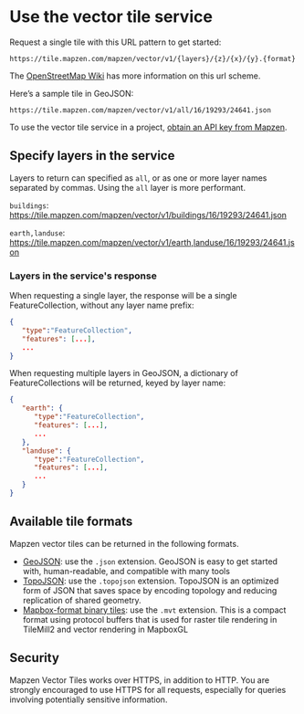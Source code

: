 # Use the vector tile service

Request a single tile with this URL pattern to get started:

`https://tile.mapzen.com/mapzen/vector/v1/{layers}/{z}/{x}/{y}.{format}`

The [OpenStreetMap Wiki](http://wiki.openstreetmap.org/wiki/Slippy_map_tilenames) has more information on this url scheme.

Here’s a sample tile in GeoJSON:

`https://tile.mapzen.com/mapzen/vector/v1/all/16/19293/24641.json`

To use the vector tile service in a project, [obtain an API key from Mapzen](https://mapzen.com/documentation/overview/).

## Specify layers in the service

Layers to return can specified as `all`, or as one or more layer names separated by commas. Using the `all` layer is more performant.


`buildings`: https://tile.mapzen.com/mapzen/vector/v1/buildings/16/19293/24641.json

`earth,landuse`: https://tile.mapzen.com/mapzen/vector/v1/earth,landuse/16/19293/24641.json

### Layers in the service's response

When requesting a single layer, the response will be a single FeatureCollection, without any layer name prefix:

```json
{
   "type":"FeatureCollection",
   "features": [...],
   ...
}
```

When requesting multiple layers in GeoJSON, a dictionary of FeatureCollections will be returned, keyed by layer name:

```json
{
   "earth": {
      "type":"FeatureCollection",
      "features": [...],
      ...
   },
   "landuse": {
      "type":"FeatureCollection",
      "features": [...],
      ...
   }
}
```

## Available tile formats

Mapzen vector tiles can be returned in the following formats.

* [GeoJSON](http://geojson.org): use the `.json` extension. GeoJSON is easy to get started with, human-readable, and compatible with many tools
* [TopoJSON](https://github.com/mbostock/topojson): use the `.topojson` extension. TopoJSON is an optimized form of JSON that saves space by encoding topology and reducing replication of shared geometry.
* [Mapbox-format binary tiles](https://github.com/mapbox/vector-tile-spec): use the `.mvt` extension. This is a compact format using protocol buffers that is used for raster tile rendering in TileMill2 and vector rendering in MapboxGL

## Security

Mapzen Vector Tiles works over HTTPS, in addition to HTTP. You are strongly encouraged to use HTTPS for all requests, especially for queries involving potentially sensitive information.
